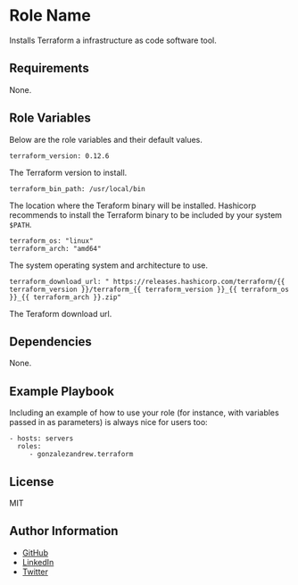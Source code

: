 Role Name
=========

Installs Terraform a infrastructure as code software tool.

Requirements
------------

None.

Role Variables
--------------

Below are the role variables and their default values.
```
terraform_version: 0.12.6
```
The Terraform version to install.
```
terraform_bin_path: /usr/local/bin
```
The location where the Teraform binary will be installed. Hashicorp recommends to install the Terraform binary to be included by your system `$PATH`.
```
terraform_os: "linux"
terraform_arch: "amd64"
```
The system operating system and architecture to use.
``` 
terraform_download_url: " https://releases.hashicorp.com/terraform/{{ terraform_version }}/terraform_{{ terraform_version }}_{{ terraform_os }}_{{ terraform_arch }}.zip"
```
The Teraform download url.

Dependencies
------------

None.

Example Playbook
----------------

Including an example of how to use your role (for instance, with variables passed in as parameters) is always nice for users too:

    - hosts: servers
      roles:
         - gonzalezandrew.terraform

License
-------

MIT

Author Information
------------------

- [GitHub](https://github.com/GonzalezAndrew)
- [LinkedIn](https://www.linkedin.com/in/-andrew-gonzalez/)
- [Twitter](https://twitter.com/_GonzalezAndrew)